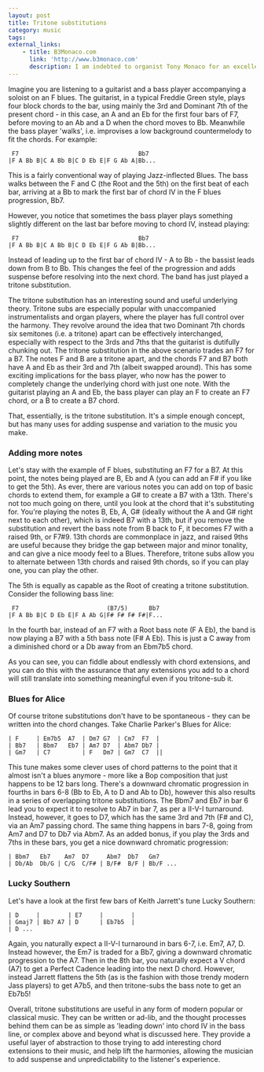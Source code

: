 ```yaml
---
layout: post
title: Tritone substitutions
category: music
tags:
external_links:
    - title: B3Monaco.com
      link: 'http://www.b3monaco.com'
      description: I am indebted to organist Tony Monaco for an excellent article he wrote for the December 2012 issue of Downbeat magazine, which I used as a starting point for this post.
---
```


Imagine you are listening to a guitarist and a bass player accompanying a soloist on an F blues. The guitarist, in a typical Freddie Green style, plays four block chords to the bar, using mainly the 3rd and Dominant 7th of the present chord - in this case, an A and an Eb for the first four bars of F7, before moving to an Ab and a D when the chord moves to Bb. Meanwhile the bass player 'walks', i.e. improvises a low background countermelody to fit the chords. For example:

     F7                                  Bb7
    |F A Bb B|C A Bb B|C D Eb E|F G Ab A|Bb...

This is a fairly conventional way of playing Jazz-inflected Blues. The bass walks between the F and C (the Root and the 5th) on the first beat of each bar, arriving at a Bb to mark the first bar of chord IV in the F blues progression, Bb7.

However, you notice that sometimes the bass player plays something slightly different on the last bar before moving to chord IV, instead playing:

     F7                                  Bb7
    |F A Bb B|C A Bb B|C D Eb E|F G Ab B|Bb...

Instead of leading up to the first bar of chord IV - A to Bb - the bassist leads down from B to Bb. This changes the feel of the progression and adds suspense before resolving into the next chord. The band has just played a tritone substitution.

The tritone substitution has an interesting sound and useful underlying theory. Tritone subs are especially popular with unaccompanied instrumentalists and organ players, where the player has full control over the harmony. They revolve around the idea that two Dominant 7th chords six semitones (i.e. a tritone) apart can be effectively interchanged, especially with respect to the 3rds and 7ths that the guitarist is dutifully chunking out. The tritone substitution in the above scenario trades an F7 for a B7. The notes F and B are a tritone apart, and the chords F7 and B7 both have A and Eb as their 3rd and 7th (albeit swapped around). This has some exciting implications for the bass player, who now has the power to completely change the underlying chord with just one note. With the guitarist playing an A and Eb, the bass player can play an F to create an F7 chord, or a B to create a B7 chord.

That, essentially, is the tritone substitution. It's a simple enough concept, but has many uses for adding suspense and variation to the music you make.

### Adding more notes
Let's stay with the example of F blues, substituting an F7 for a B7. At this point, the notes being played are B, Eb and A (you can add an F# if you like to get the 5th). As ever, there are various notes you can add on top of basic chords to extend them, for example a G# to create a B7 with a 13th. There's not too much going on there, until you look at the chord that it's substituting for. You're playing the notes B, Eb, A, G# (ideally without the A and G# right next to each other), which is indeed B7 with a 13th, but if you remove the substitution and revert the bass note from B back to F, it becomes F7 with a raised 9th, or F7#9. 13th chords are commonplace in jazz, and raised 9ths are useful because they bridge the gap between major and minor tonality, and can give a nice moody feel to a Blues. Therefore, tritone subs allow you to alternate between 13th chords and raised 9th chords, so if you can play one, you can play the other.

The 5th is equally as capable as the Root of creating a tritone substitution. Consider the following bass line:

     F7                         (B7/5)      Bb7
    |F A Bb B|C D Eb E|F A Ab G|F# F# F# F#|F...

In the fourth bar, instead of an F7 with a Root bass note (F A Eb), the band is now playing a B7 with a 5th bass note (F# A Eb). This is just a C away from a diminished chord or a Db away from an Ebm7b5 chord.

As you can see, you can fiddle about endlessly with chord extensions, and you can do this with the assurance that any extensions you add to a chord will still translate into something meaningful even if you tritone-sub it.

### Blues for Alice
Of course tritone substitutions don't have to be spontaneous - they can be written into the chord changes. Take Charlie Parker's Blues for Alice:

    | F     | Em7b5  A7  | Dm7 G7  | Cm7  F7  |
    | Bb7   | Bbm7   Eb7 | Am7 D7  | Abm7 Db7 |
    | Gm7   | C7         | F   Dm7 | Gm7  C7  ||

This tune makes some clever uses of chord patterns to the point that it almost isn't a blues anymore - more like a Bop composition that just happens to be 12 bars long. There's a downward chromatic progression in fourths in bars 6-8 (Bb to Eb, A to D and Ab to Db), however this also results in a series of overlapping tritone substitutions. The Bbm7 and Eb7 in bar 6 lead you to expect it to resolve to Ab7 in bar 7, as per a II-V-I turnaround. Instead, however, it goes to D7, which has the same 3rd and 7th (F# and C), via an Am7 passing chord. The same thing happens in bars 7-8, going from Am7 and D7 to Db7 via Abm7. As an added bonus, if you play the 3rds and 7ths in these bars, you get a nice downward chromatic progression:

    | Bbm7   Eb7    Am7  D7     Abm7  Db7   Gm7
    | Db/Ab  Db/G | C/G  C/F# | B/F#  B/F | Bb/F ...

### Lucky Southern
Let's have a look at the first few bars of Keith Jarrett's tune Lucky Southern:

    | D     |        | E7     |        |
    | Gmaj7 | Bb7 A7 | D      | Eb7b5  |
    | D ...

Again, you naturally expect a II-V-I turnaround in bars 6-7, i.e. Em7, A7, D. Instead however, the Em7 is traded for a Bb7, giving a downward chromatic progression to the A7. Then in the 8th bar, you naturally expect a V chord (A7) to get a Perfect Cadence leading into the next D chord. However, instead Jarrett flattens the 5th (as is the fashion with those trendy modern Jass players) to get A7b5, and then tritone-subs the bass note to get an Eb7b5!

Overall, tritone substitutions are useful in any form of modern popular or classical music. They can be written or ad-lib, and the thought processes behind them can be as simple as 'leading down' into chord IV in the bass line, or complex above and beyond what is discussed here. They provide a useful layer of abstraction to those trying to add interesting chord extensions to their music, and help lift the harmonies, allowing the musician to add suspense and unpredictability to the listener's experience.
